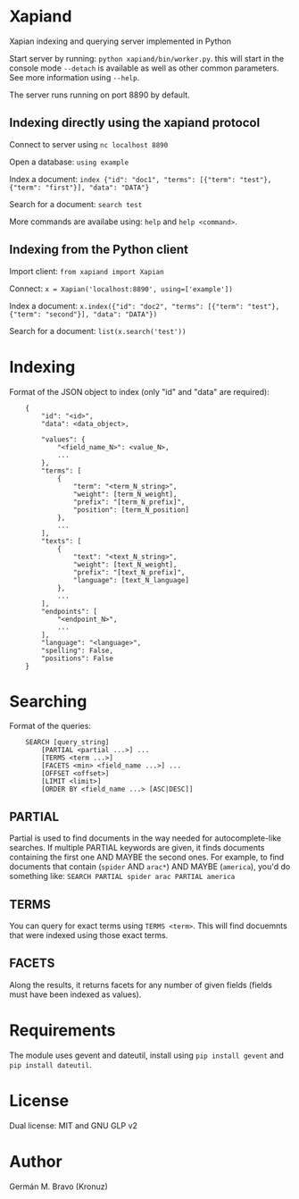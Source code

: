Xapiand
=======

Xapian indexing and querying server implemented in Python

Start server by running: `python xapiand/bin/worker.py`. this will start in
the console mode `--detach` is available as well as other common parameters.
See more information using `--help`.

The server runs running on port 8890 by default.


Indexing directly using the xapiand protocol
--------------------------------------------

Connect to server using `nc localhost 8890`

Open a database: `using example`

Index a document: `index {"id": "doc1", "terms": [{"term": "test"}, {"term": "first"}], "data": "DATA"}`

Search for a document: `search test`

More commands are availabe using: `help` and `help <command>`.


Indexing from the Python client
-------------------------------

Import client: `from xapiand import Xapian`

Connect: `x = Xapian('localhost:8890', using=['example'])`

Index a document: `x.index({"id": "doc2", "terms": [{"term": "test"}, {"term": "second"}], "data": "DATA"})`

Search for a document: `list(x.search('test'))`


Indexing
========

Format of the JSON object to index (only "id" and "data" are required):

```
    {
        "id": "<id>",
        "data": <data_object>,

        "values": {
            "<field_name_N>": <value_N>,
            ...
        },
        "terms": [
            {
                "term": "<term_N_string>",
                "weight": [term_N_weight],
                "prefix": "[term_N_prefix]",
                "position": [term_N_position]
            },
            ...
        ],
        "texts": [
            {
                "text": "<text_N_string>",
                "weight": [text_N_weight],
                "prefix": "[text_N_prefix]",
                "language": [text_N_language]
            },
            ...
        ],
        "endpoints": [
            "<endpoint_N>",
            ...
        ],
        "language": "<language>",
        "spelling": False,
        "positions": False
    }
```

Searching
=========

Format of the queries:

```
    SEARCH [query_string]
        [PARTIAL <partial ...>] ...
        [TERMS <term ...>]
        [FACETS <min> <field_name ...>] ...
        [OFFSET <offset>]
        [LIMIT <limit>]
        [ORDER BY <field_name ...> [ASC|DESC]]
```


PARTIAL
-------

Partial is used to find documents in the way needed for autocomplete-like
searches. If multiple PARTIAL keywords are given, it finds documents containing
the first one AND MAYBE the second ones. For example, to find documents that
contain (`spider` AND `arac*`) AND MAYBE (`america`), you'd do something like:
`SEARCH PARTIAL spider arac PARTIAL america`


TERMS
-----

You can query for exact terms using `TERMS <term>`. This will find docuemnts
that were indexed using those exact terms.

FACETS
------

Along the results, it returns facets for any number of given fields (fields must
have been indexed as values).


Requirements
============

The module uses gevent and dateutil, install using `pip install gevent` and
`pip install dateutil`.


License
=======

Dual license: MIT and GNU GLP v2


Author
======
Germán M. Bravo (Kronuz)
